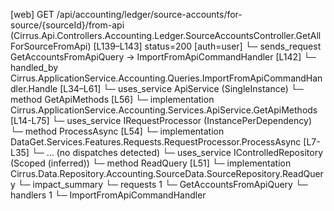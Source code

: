[web] GET /api/accounting/ledger/source-accounts/for-source/{sourceId}/from-api  (Cirrus.Api.Controllers.Accounting.Ledger.SourceAccountsController.GetAllForSourceFromApi)  [L139–L143] status=200 [auth=user]
  └─ sends_request GetAccountsFromApiQuery -> ImportFromApiCommandHandler [L142]
    └─ handled_by Cirrus.ApplicationService.Accounting.Queries.ImportFromApiCommandHandler.Handle [L34–L61]
      └─ uses_service ApiService (SingleInstance)
        └─ method GetApiMethods [L56]
          └─ implementation Cirrus.ApplicationService.Accounting.Services.ApiService.GetApiMethods [L14-L75]
      └─ uses_service IRequestProcessor (InstancePerDependency)
        └─ method ProcessAsync [L54]
          └─ implementation DataGet.Services.Features.Requests.RequestProcessor.ProcessAsync [L7-L35]
            └─ ... (no dispatches detected)
      └─ uses_service IControlledRepository<Source> (Scoped (inferred))
        └─ method ReadQuery [L51]
          └─ implementation Cirrus.Data.Repository.Accounting.SourceData.SourceRepository.ReadQuery
  └─ impact_summary
    └─ requests 1
      └─ GetAccountsFromApiQuery
    └─ handlers 1
      └─ ImportFromApiCommandHandler

